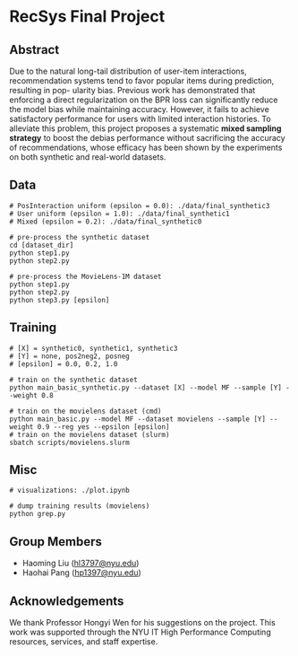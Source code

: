 # RecSys Final Project
## Abstract
Due to the natural long-tail distribution of user-item interactions, recommendation systems tend to favor popular items during prediction, resulting in pop- ularity bias. Previous work has demonstrated that enforcing a direct regularization on the BPR loss can significantly reduce the model bias while maintaining accuracy. However, it fails to achieve satisfactory performance for users with limited interaction histories. To alleviate this problem, this project proposes a systematic **mixed sampling strategy** to boost the debias performance without sacrificing the accuracy of recommendations, whose efficacy has been shown by the experiments on both synthetic and real-world datasets.

## Data
```shell
# PosInteraction uniform (epsilon = 0.0): ./data/final_synthetic3
# User uniform (epsilon = 1.0): ./data/final_synthetic1
# Mixed (epsilon = 0.2): ./data/final_synthetic0

# pre-process the synthetic dataset
cd [dataset_dir]
python step1.py
python step2.py

# pre-process the MovieLens-1M dataset
python step1.py
python step2.py
python step3.py [epsilon]
```

## Training
```shell
# [X] = synthetic0, synthetic1, synthetic3
# [Y] = none, pos2neg2, posneg
# [epsilon] = 0.0, 0.2, 1.0

# train on the synthetic dataset
python main_basic_synthetic.py --dataset [X] --model MF --sample [Y] --weight 0.8

# train on the movielens dataset (cmd)
python main_basic.py --model MF --dataset movielens --sample [Y] --weight 0.9 --reg yes --epsilon [epsilon]
# train on the movielens dataset (slurm)
sbatch scripts/movielens.slurm
```

## Misc
```shell
# visualizations: ./plot.ipynb

# dump training results (movielens)
python grep.py
```

## Group Members
- Haoming Liu (hl3797@nyu.edu)
- Haohai Pang (hp1397@nyu.edu)

## Acknowledgements
We thank Professor Hongyi Wen for his suggestions on the project. This work was supported through the NYU IT High Performance Computing resources, services, and staff expertise.
